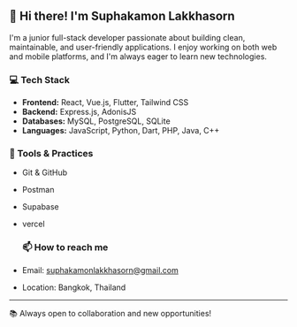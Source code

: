 ## 👋 Hi there! I'm Suphakamon Lakkhasorn

I'm a junior full-stack developer passionate about building clean, maintainable, and user-friendly applications. I enjoy working on both web and mobile platforms, and I'm always eager to learn new technologies.

### 💻 Tech Stack
- **Frontend:** React, Vue.js, Flutter, Tailwind CSS
- **Backend:** Express.js, AdonisJS
- **Databases:** MySQL, PostgreSQL, SQLite
- **Languages:** JavaScript, Python, Dart, PHP, Java, C++

### 🔧 Tools & Practices
- Git & GitHub
- Postman
- Supabase
- vercel

  ### 📫 How to reach me
- Email: suphakamonlakkhasorn@gmail.com
- Location: Bangkok, Thailand
 
---

📚 Always open to collaboration and new opportunities!
